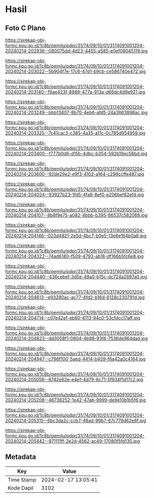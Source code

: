 # Hasil

## Foto C Plano

https://sirekap-obj-formc.kpu.go.id/1c8b/pemilu/pdpr/31/74/09/10/01/3174091001204-20240214-202936--080075dd-4d23-4455-a585-e0ef08045119.jpg

https://sirekap-obj-formc.kpu.go.id/1c8b/pemilu/pdpr/31/74/09/10/01/3174091001204-20240214-203022--5b904f7e-17c6-47d1-b9cb-ce586740e472.jpg

https://sirekap-obj-formc.kpu.go.id/1c8b/pemilu/pdpr/31/74/09/10/01/3174091001204-20240214-203140--f9ae423f-8889-477a-913a-d66dc4d9e921.jpg

https://sirekap-obj-formc.kpu.go.id/1c8b/pemilu/pdpr/31/74/09/10/01/3174091001204-20240214-203249--bbb13407-8b70-4eb6-afd5-24a3863898ac.jpg

https://sirekap-obj-formc.kpu.go.id/1c8b/pemilu/pdpr/31/74/09/10/01/3174091001204-20240214-203325--7c41cac3-c385-4a35-a11c-0c785d954959.jpg

https://sirekap-obj-formc.kpu.go.id/1c8b/pemilu/pdpr/31/74/09/10/01/3174091001204-20240214-203400--f777b0d6-d15b-4dbc-b354-592b19ec56bd.jpg

https://sirekap-obj-formc.kpu.go.id/1c8b/pemilu/pdpr/31/74/09/10/01/3174091001204-20240214-203600--92de29e2-e9f3-4102-a164-c296ccffe487.jpg

https://sirekap-obj-formc.kpu.go.id/1c8b/pemilu/pdpr/31/74/09/10/01/3174091001204-20240214-204024--93927b23-1fd5-4fa8-8ef0-e206bef82efd.jpg

https://sirekap-obj-formc.kpu.go.id/1c8b/pemilu/pdpr/31/74/09/10/01/3174091001204-20240214-204107--8b8f9e75-a082-4bbb-b395-66537c582089.jpg

https://sirekap-obj-formc.kpu.go.id/1c8b/pemilu/pdpr/31/74/09/10/01/3174091001204-20240214-204146--023d4821-2e5d-4bc7-b0e5-13e6e184b0a8.jpg

https://sirekap-obj-formc.kpu.go.id/1c8b/pemilu/pdpr/31/74/09/10/01/3174091001204-20240214-204322--74ad6180-f509-4793-ab18-df166b5fc6e8.jpg

https://sirekap-obj-formc.kpu.go.id/1c8b/pemilu/pdpr/31/74/09/10/01/3174091001204-20240214-204440--436cebef-3d5e-49a0-b15c-dc724a2897a0.jpg

https://sirekap-obj-formc.kpu.go.id/1c8b/pemilu/pdpr/31/74/09/10/01/3174091001204-20240214-204613--e93280ac-ac77-4fd2-b16d-6128c230791d.jpg

https://sirekap-obj-formc.kpu.go.id/1c8b/pemilu/pdpr/31/74/09/10/01/3174091001204-20240214-204714--c07e42ef-eb80-4113-94c0-53cfdcc17aff.jpg

https://sirekap-obj-formc.kpu.go.id/1c8b/pemilu/pdpr/31/74/09/10/01/3174091001204-20240214-204823--dd3058f1-0804-4b98-93f4-7536de964dad.jpg

https://sirekap-obj-formc.kpu.go.id/1c8b/pemilu/pdpr/31/74/09/10/01/3174091001204-20240214-204947--c796f100-5aed-4414-b459-f6a42a0c4164.jpg

https://sirekap-obj-formc.kpu.go.id/1c8b/pemilu/pdpr/31/74/09/10/01/3174091001204-20240214-205056--8742e62e-e4e1-4d79-8c71-5f934f1d17c2.jpg

https://sirekap-obj-formc.kpu.go.id/1c8b/pemilu/pdpr/31/74/09/10/01/3174091001204-20240214-205208--46736252-1e42-47ab-9999-de9e10b1b5f6.jpg

https://sirekap-obj-formc.kpu.go.id/1c8b/pemilu/pdpr/31/74/09/10/01/3174091001204-20240214-205315--6bc3da2c-ccb7-48ad-99b7-67c779d62e6f.jpg

https://sirekap-obj-formc.kpu.go.id/1c8b/pemilu/pdpr/31/74/09/10/01/3174091001204-20240214-205442--971111ff-2e2d-4562-ac49-17080f5fd130.jpg


## Metadata

| Key        | Value               |
| ---------- | ------------------- |
| Time Stamp | 2024-02-17 13:05:41 |
| Kode Dapil | 3102                |



